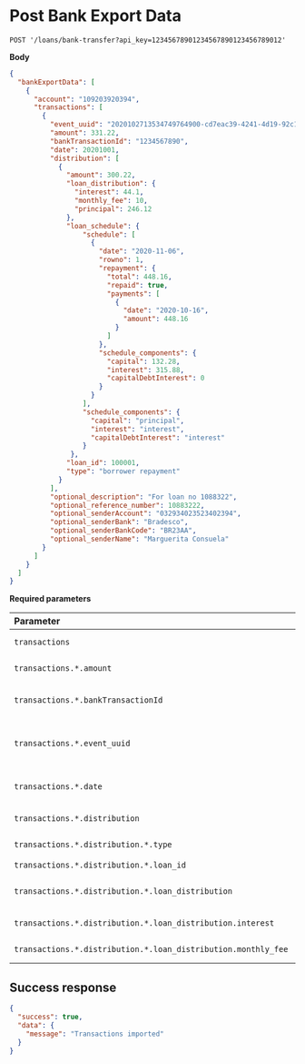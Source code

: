 # Post Bank Export Data

```http
POST '/loans/bank-transfer?api_key=12345678901234567890123456789012'
```

**Body**

```json
{
  "bankExportData": [
    {
      "account": "109203920394",
      "transactions": [
        {
          "event_uuid": "2020102713534749764900-cd7eac39-4241-4d19-92c1-46f6fbae68e0",
          "amount": 331.22,
          "bankTransactionId": "1234567890",
          "date": 20201001,
          "distribution": [
            {
              "amount": 300.22,
              "loan_distribution": {
                "interest": 44.1,
                "monthly_fee": 10,
                "principal": 246.12
              },
              "loan_schedule": {
                  "schedule": [
                    {
                      "date": "2020-11-06",
                      "rowno": 1,
                      "repayment": {
                        "total": 448.16,
                        "repaid": true,
                        "payments": [
                          {
                            "date": "2020-10-16",
                            "amount": 448.16
                          }
                        ]
                      },
                      "schedule_components": {
                        "capital": 132.28,
                        "interest": 315.88,
                        "capitalDebtInterest": 0
                      }
                    }
                  ],
                  "schedule_components": {
                    "capital": "principal",
                    "interest": "interest",
                    "capitalDebtInterest": "interest"
                  }
               },
              "loan_id": 100001,
              "type": "borrower repayment"
            }
          ],
          "optional_description": "For loan no 1088322",
          "optional_reference_number": 10883222,
          "optional_senderAccount": "032934023523402394",
          "optional_senderBank": "Bradesco",
          "optional_senderBankCode": "BR23AA",
          "optional_senderName": "Marguerita Consuela"
        }
      ]
    }
  ]
}
```

**Required parameters**

| Parameter | Type | Description |
| :--- | :--- | :--- |
| `transactions` | `array` | Transactions list |
| `transactions.*.amount` | `numeric` | Transaction amount |,
| `transactions.*.bankTransactionId` | `numeric` | Transaction ID from Bank |,
| `transactions.*.event_uuid` | `numeric` | Event UUID (Received from Income) |,
| `transactions.*.date` | `numeric` | Transaction date. Format: Ymd |,
| `transactions.*.distribution` | `array` | Distribution data |,
| `transactions.*.distribution.*.type` | `string` | Distribution type |,
| `transactions.*.distribution.*.loan_id` | `numeric` | Loan ID |,
| `transactions.*.distribution.*.loan_distribution` | `array` | Loan distributions list |,
| `transactions.*.distribution.*.loan_distribution.interest` | `numeric` | Interest amount |,
| `transactions.*.distribution.*.loan_distribution.monthly_fee` | `numeric` | Monthly fee amount |,

## Success response

```json
{
  "success": true,
  "data": {
    "message": "Transactions imported"
  }
}
```